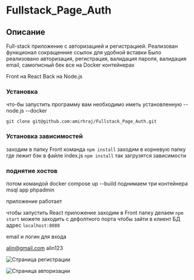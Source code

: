 # Fullstack_Page_Auth
## Описание
Full-stack приложение с авторизацией и регистрацией. Реализован функционал  сокращенние  ссылок для 
удобной вставки 
Было реализовано авторизация, регистрация, валидация пароля, валидация email, самописный бек
 все на Docker контейнерах

Front на React
Back на Node.js

### Установка
что-бы запустить программу вам необходимо иметь установленную 
--node.js
--docker
```
git clone git@github.com:amirhraj/Fullstack_Page_Auth.git
```

### Установка зависимостей
заходим в папку Front  команда 
``` npm install ```
заходим в корневую папку где лежит бэк в файле index.js
``` npm install ```
так загрузятся зависимости

### поднятие хостов
потом командой  docker compose up --build  поднимаем три контейнера 
msql
app 
phpadmin

приложение работает 

чтобы запустить React приложение заходим в Front папку делаем ``` npm start ```  можете заходить с дефолтного порта
чтобы зайти в клиент БД адрес
``` localhost:8080  ```

email и логин для входа

alin@gmail.com
alin123

![Страница регистрации](https://github.com/amirhraj/Fullstack_Page_Auth/blob/main/Auth.PNG)

![Страница авторизации](https://github.com/amirhraj/Fullstack_Page_Auth/blob/main/Registration.PNG)
